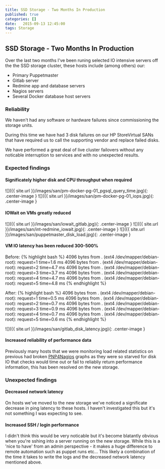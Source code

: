 ```yaml
---
title: SSD Storage - Two Months In Production
published: true
categories: []
date:   2015-09-13 12:45:00
tags: Storage
---
```


## SSD Storage - Two Months In Production

Over the last two months I've been runing selected IO intensive servers off the the SSD storage cluster, these hosts include (among others) our:

- Primary Puppetmaster
- Gitlab server
- Redmine app and database servers
- Nagios servers
- Several Docker database host servers

### Reliability

We haven't had any software or hardware failures since commissioning the storage units.

During this time we have had 3 disk failures on our HP StoreVirtual SANs that have required us to call the supporting vendor and replace failed disks.

We have performed a great deal of live cluster failovers without any noticable interruption to services and with no unexpected results.

### Expected findings

#### Significately higher disk and CPU throughput when required

![]({{ site.url }}/images/san/pm-docker-pg-01_pgsql_query_time.jpg){: .center-image }
![]({{ site.url }}/images/san/pm-docker-pg-01_iops.jpg){: .center-image }


#### IOWait on VMs greatly reduced

![]({{ site.url }}/images/san/iowait_gitlab.jpg){: .center-image }
![]({{ site.url }}/images/san/int-redmine_iowait.jpg){: .center-image }
![]({{ site.url }}/images/san/puppetmaster_disk_load.jpg){: .center-image }


#### VM IO latency has been reduced 300-500%

Before:
{% highlight bash %}
4096 bytes from . (ext4 /dev/mapper/debian-root): request=1 time=1.6 ms
4096 bytes from . (ext4 /dev/mapper/debian-root): request=2 time=4.7 ms
4096 bytes from . (ext4 /dev/mapper/debian-root): request=3 time=3.7 ms
4096 bytes from . (ext4 /dev/mapper/debian-root): request=4 time=4.7 ms
4096 bytes from . (ext4 /dev/mapper/debian-root): request=5 time=4.8 ms
{% endhighlight %}

After:
{% highlight bash %}
4096 bytes from . (ext4 /dev/mapper/debian-root): request=1 time=0.5 ms
4096 bytes from . (ext4 /dev/mapper/debian-root): request=2 time=0.7 ms
4096 bytes from . (ext4 /dev/mapper/debian-root): request=3 time=0.9 ms
4096 bytes from . (ext4 /dev/mapper/debian-root): request=4 time=0.7 ms
4096 bytes from . (ext4 /dev/mapper/debian-root): request=5 time=0.6 ms
{% endhighlight %}

![]({{ site.url }}/images/san/gitlab_disk_latency.jpg){: .center-image }


#### Increased reliability of performance data

Previously many hosts that we were monitoring load related statistics on previous had broken [PNP4Nagios](https://docs.pnp4nagios.org/pnp-0.6/start) graphs as they were so starved for disk IO that checks would time out or fail to reliabliy return performance information, this has been resolved on the new storage.

### Unexpected findings


#### Decreased network latency

On hosts we've moved to the new storage we've noticed a significate decrease in ping latency to these hosts. I haven't investigated this but it's not something I was expecting to see.


#### Increased SSH / login performance

I didn't think this would be very noticable but it's become blatantly obvious when you're sshing into a server running on the new storage. While this is a 'nice to have' from an admin perspective - it makes a huge difference to remote automation such as puppet runs etc... This likely a combination of the time it takes to write the logs and the decreased network latency mentioned above.
